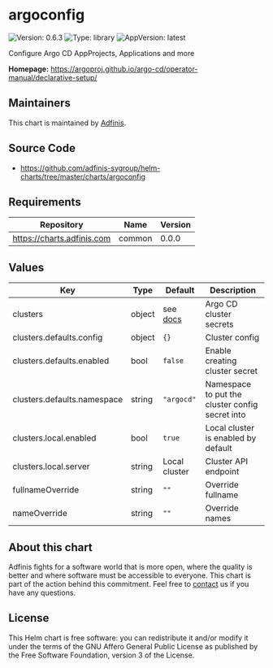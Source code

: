 # argoconfig

![Version: 0.6.3](https://img.shields.io/badge/Version-0.6.3-informational?style=flat-square) ![Type: library](https://img.shields.io/badge/Type-library-informational?style=flat-square) ![AppVersion: latest](https://img.shields.io/badge/AppVersion-latest-informational?style=flat-square)

Configure Argo CD AppProjects, Applications and more

**Homepage:** <https://argoproj.github.io/argo-cd/operator-manual/declarative-setup/>

## Maintainers
This chart is maintained by [Adfinis](https://adfinis.com/?pk_campaign=github&pk_kwd=helm-charts).

## Source Code

* <https://github.com/adfinis-sygroup/helm-charts/tree/master/charts/argoconfig>

## Requirements

| Repository | Name | Version |
|------------|------|---------|
| https://charts.adfinis.com | common | 0.0.0 |

## Values

| Key | Type | Default | Description |
|-----|------|---------|-------------|
| clusters | object | see [docs](https://argoproj.github.io/argo-cd/operator-manual/declarative-setup/#clusters) | Argo CD cluster secrets |
| clusters.defaults.config | object | `{}` | Cluster config |
| clusters.defaults.enabled | bool | `false` | Enable creating cluster secret |
| clusters.defaults.namespace | string | `"argocd"` | Namespace to put the cluster config secret into |
| clusters.local.enabled | bool | `true` | Local cluster is enabled by default |
| clusters.local.server | string | Local cluster | Cluster API endpoint |
| fullnameOverride | string | `""` | Override fullname |
| nameOverride | string | `""` | Override names |

## About this chart

Adfinis fights for a software world that is more open, where the quality is
better and where software must be accessible to everyone. This chart
is part of the action behind this commitment. Feel free to
[contact](https://adfinis.com/kontakt/?pk_campaign=github&pk_kwd=helm-charts)
us if you have any questions.

## License

This Helm chart is free software: you can redistribute it and/or modify it under the terms
of the GNU Affero General Public License as published by the Free Software Foundation,
version 3 of the License.

